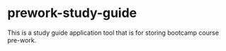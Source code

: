 # prework-study-guide
This is a study guide application tool that is for storing bootcamp course pre-work.
